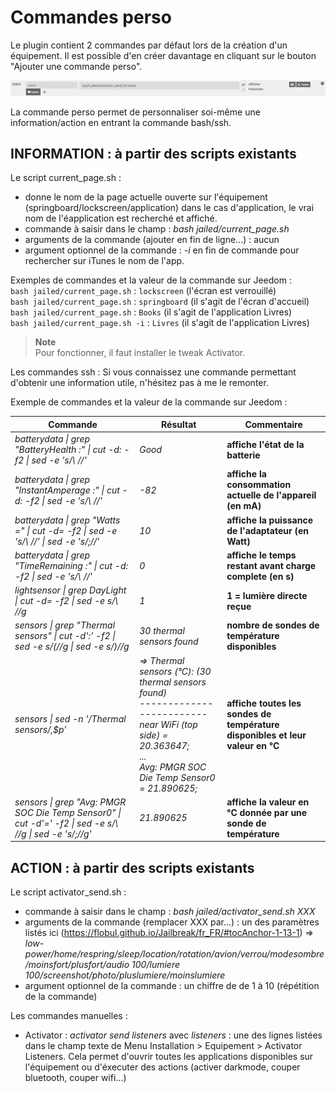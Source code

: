 Commandes perso
==================

Le plugin contient 2 commandes par défaut lors de la création d'un équipement.
Il est possible d'en créer davantage en cliquant sur le bouton "Ajouter une commande perso".

![Logo plugin](../images/jailbreak_screenshot3.png "Commande perso")

La commande perso permet de personnaliser soi-même une information/action en entrant la commande bash/ssh.

**INFORMATION : à partir des scripts existants**
---------------------

Le script current_page.sh :
- donne le nom de la page actuelle ouverte sur l'équipement (springboard/lockscreen/application) dans le cas d'application, le vrai nom de l'éapplication est recherché et affiché.
- commande à saisir dans le champ : *bash jailed/current_page.sh*
- arguments de la commande (ajouter en fin de ligne...) : aucun
- argument optionnel de la commande : *-i* en fin de commande pour rechercher sur iTunes le nom de l'app.

Exemples de commandes et la valeur de la commande sur Jeedom :  
```bash jailed/current_page.sh``` : ```lockscreen``` (l'écran est verrouillé)  
```bash jailed/current_page.sh``` : ```springboard``` (il s'agit de l'écran d'accueil)  
```bash jailed/current_page.sh``` : ```Books``` (il s'agit de l'application Livres)  
```bash jailed/current_page.sh -i``` : ```Livres``` (il s'agit de l'application Livres)  

> **Note**  
> Pour fonctionner, il faut installer le tweak Activator.

Les commandes ssh :
Si vous connaissez une commande permettant d'obtenir une information utile, n'hésitez pas à me le remonter.

Exemple de commandes et la valeur de la commande sur Jeedom :

| Commande | Résultat | Commentaire |
| ------------------------------------------------------------------------------ | ------ | -------------------------- |
| *batterydata \| grep "BatteryHealth :" \| cut -d: -f2 \| sed -e 's/\ //'*  | *Good* |**affiche l'état de la batterie**
| *batterydata \| grep "InstantAmperage :" \| cut -d: -f2 \| sed -e 's/\ //'*  | *-82* |**affiche la consommation actuelle de l'appareil (en mA)**
| *batterydata \| grep "Watts =" \| cut -d= -f2 \| sed -e 's/\ //' \| sed -e 's/;//'*  | *10* |**affiche la puissance de l'adaptateur (en Watt)**
| *batterydata \| grep "TimeRemaining :" \| cut -d: -f2 \| sed -e 's/\ //'*  | *0* |**affiche le temps restant avant charge complete (en s)**
| *lightsensor \| grep DayLight \| cut -d= -f2 \| sed -e s/\ //g*  | *1* |**1 = lumière directe reçue**
| *sensors \|  grep "Thermal sensors" \| cut -d':' -f2 \| sed -e s/\(//g \| sed -e s/\)//g*  | *30 thermal sensors found* |**nombre de sondes de température disponibles**
| *sensors \| sed -n '/Thermal sensors/,$p'*  | *=> Thermal sensors (°C): (30 thermal sensors found)</br>-------------------------near WiFi (top side) = 20.363647;</br>...</br>Avg: PMGR SOC Die Temp Sensor0 = 21.890625;* |**affiche toutes les sondes de température disponibles et leur valeur en °C**
| *sensors \|  grep "Avg: PMGR SOC Die Temp Sensor0" \| cut -d'=' -f2 \| sed -e s/\ //g \| sed -e 's/;//g'*  | *21.890625* |**affiche la valeur en °C donnée par une sonde de température**


**ACTION : à partir des scripts existants**
-----------------------
Le script activator_send.sh :
- commande à saisir dans le champ : *bash jailed/activator_send.sh XXX*
- arguments de la commande (remplacer XXX par...) : un des paramètres listés ici (https://flobul.github.io/Jailbreak/fr_FR/#tocAnchor-1-13-1) => *low-power/home/respring/sleep/location/rotation/avion/verrou/modesombre/moinsfort/plusfort/audio 100/lumiere 100/screenshot/photo/pluslumiere/moinslumiere*
- argument optionnel de la commande :  un chiffre de de 1 à 10 (répétition de la commande)


Les commandes manuelles :
- Activator : *activator send* *listeners*
avec *listeners* : une des lignes listées dans le champ texte de Menu Installation > Equipement > Activator Listeners.
Cela permet d'ouvrir toutes les applications disponibles sur l\'équipement ou d'éxecuter des actions (activer darkmode, couper bluetooth, couper wifi...)



